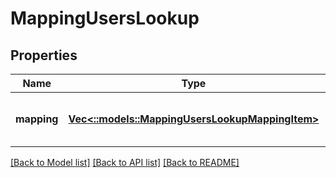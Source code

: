 # MappingUsersLookup

## Properties
Name | Type | Description | Notes
------------ | ------------- | ------------- | -------------
**mapping** | [**Vec<::models::MappingUsersLookupMappingItem>**](MappingUsersLookupMappingItem.md) | Lookup a user access token. | [optional] [default to null]

[[Back to Model list]](../README.md#documentation-for-models) [[Back to API list]](../README.md#documentation-for-api-endpoints) [[Back to README]](../README.md)


